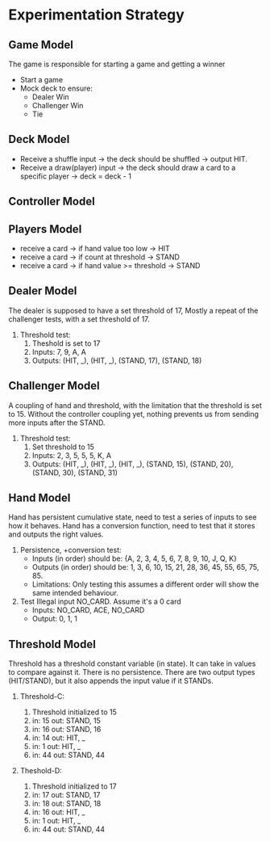 # Experimentation Strategy
## Game Model
The game is responsible for starting a game and getting a winner
- Start a game
- Mock deck to ensure:
   * Dealer Win
   * Challenger Win
   * Tie
## Deck Model
- Receive a shuffle input -> the deck should be shuffled -> output HIT.
- Receive a draw(player) input -> the deck should draw a card to a specific player -> deck = deck - 1
## Controller Model


## Players Model
- receive a card -> if hand value too low -> HIT
- receive a card -> if count at threshold -> STAND
- receive a card -> if hand value >= threshold -> STAND

## Dealer Model
The dealer is supposed to have a set threshold of 17, 
Mostly a repeat of the challenger tests, with a set threshold of 17. 
1. Threshold test:
   1. Theshold is set to 17
   2. Inputs: 7, 9, A, A
   3. Outputs: (HIT, _), (HIT, _), (STAND, 17), (STAND, 18)

## Challenger Model
A coupling of hand and threshold, with the limitation that the threshold is set to 15.
Without the controller coupling yet, nothing prevents us from sending more inputs after the STAND.
1. Threshold test:
   1. Set threshold to 15
   2. Inputs: 2, 3, 5, 5, 5, K, A
   3. Outputs: (HIT, _), (HIT, _), (HIT, _), (STAND, 15), (STAND, 20), (STAND, 30), (STAND, 31)

## Hand Model
Hand has persistent cumulative state, need to test a series of inputs to see how it behaves.
Hand has a conversion function, need to test that it stores and outputs the right values.
1. Persistence, +conversion test: 
    - Inputs (in order) should be: {A, 2, 3, 4, 5, 6, 7, 8, 9, 10, J, Q, K}
    - Outputs (in order) should be: 1, 3, 6, 10, 15, 21, 28, 36, 45, 55, 65, 75, 85.
    - Limitations: Only testing this assumes a different order will show the same intended behaviour.
2. Test Illegal input NO_CARD. Assume it's a 0 card
   - Inputs: NO_CARD, ACE, NO_CARD 
   - Output: 0, 1, 1
## Threshold Model
Threshold has a threshold constant variable (in state). It can take in values to compare against it.
There is no persistence. There are two output types (HIT/STAND), but it also appends the input value if it STANDs.
1. Threshold-C:
   1. Threshold initialized to 15
   2. in: 15 out: STAND, 15
   5. in: 16 out: STAND, 16
   5. in: 14 out: HIT, _
   3. in: 1  out: HIT, _
   4. in: 44 out: STAND, 44

2. Theshold-D:
   1. Threshold initialized to 17
   2. in: 17 out: STAND, 17
   5. in: 18 out: STAND, 18
   5. in: 16 out: HIT, _
   3. in: 1  out: HIT, _
   4. in: 44 out: STAND, 44
